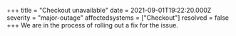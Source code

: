 +++
title = "Checkout unavailable"
date = 2021-09-01T19:22:20.000Z
severity = "major-outage"
affectedsystems = ["Checkout"]
resolved = false
+++
We are in the process of rolling out a fix for the issue.